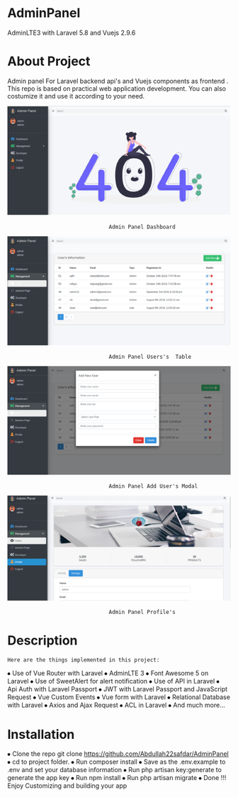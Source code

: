 # AdminPanel
AdminLTE3 with Laravel 5.8 and Vuejs 2.9.6

# About Project
Admin panel For Laravel backend api's and Vuejs components as frontend . This repo is based on practical web application development. You can also costumize it and use it according to your need.
 
 ![](Img/AdminPanelDashboard.png)
 
				                    Admin Panel Dashboard

 ![](Img/AdminPanelUsers'sTable.png)
 
				    	            Admin Panel Users's  Table
![](Img/AdminPanelAddUser's%20Modal.png)
 
				                    Admin Panel Add User's Modal

 ![](Img/AdminPanelProfile's.png)
 
				                    Admin Panel Profile's 




# Description

    Here are the things implemented in this project:

⦁	    Use of Vue Router with Laravel
⦁	    AdminLTE 3
⦁	    Font Awesome 5 on Laravel
⦁	    Use of SweetAlert for alert notification 
⦁	    Use of API in Laravel
⦁	    Api Auth with Laravel Passport
⦁	    JWT with Laravel Passport and JavaScript Request
⦁	    Vue Custom Events
⦁	    Vue form with Laravel
⦁	    Relational Database with Laravel
⦁	    Axios and Ajax Request
⦁	    ACL in Laravel
⦁	    And much more...

# Installation

⦁	    Clone the repo git clone https://github.com/Abdullah22safdar/AdminPanel
⦁	    cd to project folder.
⦁	    Run composer install
⦁	    Save as the .env.example to .env and set your database information
⦁	    Run php artisan key:generate to generate the app key
⦁	    Run npm install
⦁	    Run php artisan migrate
⦁	    Done !!! Enjoy Customizing and building your app
